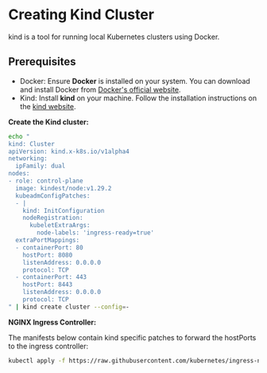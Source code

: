 # Creating Kind Cluster
kind is a tool for running local Kubernetes clusters using Docker.

## Prerequisites
- Docker: Ensure **Docker** is installed on your system. You can download and install Docker from [Docker's official website](https://www.docker.com/get-started/).
- Kind: Install **kind** on your machine. Follow the installation instructions on the [kind website](https://kind.sigs.k8s.io/docs/user/quick-start/#installation).

**Create the Kind cluster:**
```bash
echo "
kind: Cluster
apiVersion: kind.x-k8s.io/v1alpha4
networking:
  ipFamily: dual
nodes:
- role: control-plane
  image: kindest/node:v1.29.2
  kubeadmConfigPatches:
  - |
    kind: InitConfiguration
    nodeRegistration:
      kubeletExtraArgs:
        node-labels: 'ingress-ready=true'
  extraPortMappings:
  - containerPort: 80
    hostPort: 8080
    listenAddress: 0.0.0.0
    protocol: TCP
  - containerPort: 443
    hostPort: 8443
    listenAddress: 0.0.0.0
    protocol: TCP
" | kind create cluster --config=-
```

**NGINX Ingress Controller:**

The manifests below contain kind specific patches to forward the hostPorts to the ingress controller:

```bash
kubectl apply -f https://raw.githubusercontent.com/kubernetes/ingress-nginx/main/deploy/static/provider/kind/deploy.yaml
```